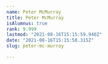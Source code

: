 ```yaml
---
name: Peter McMurray
title: Peter McMurray
isAlumnus: true
rank: 9.999
lastmod: "2021-08-16T15:15:59.940Z"
date: "2021-08-16T15:15:58.315Z"
slug: peter-mc-murray

---
```

